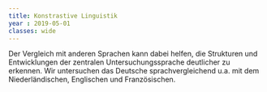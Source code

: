 ```yaml
---
title: Konstrastive Linguistik
year : 2019-05-01
classes: wide
---
```


Der Vergleich mit anderen Sprachen kann dabei helfen, die Strukturen und Entwicklungen der zentralen Untersuchungssprache deutlicher zu erkennen. Wir untersuchen das Deutsche sprachvergleichend u.a. mit dem Niederländischen, Englischen und Französischen.
